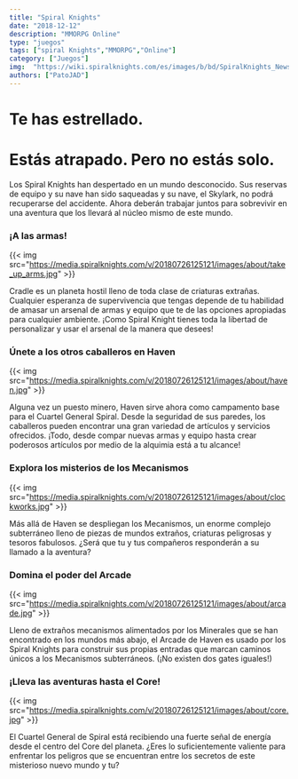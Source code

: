 ```yaml
---
title: "Spiral Knights"
date: "2018-12-12"
description: "MMORPG Online"
type: "juegos"
tags: ["spiral Knights","MMORPG","Online"]
category: ["Juegos"]
img:  "https://wiki.spiralknights.com/es/images/b/bd/SpiralKnights_News_44-big.png"
authors: ["PatoJAD"]
---
```


# Te has estrellado.
# Estás atrapado. Pero no estás solo.

Los Spiral Knights han despertado en un mundo desconocido. Sus reservas de equipo y su nave han sido saqueadas y su nave, el Skylark, no podrá recuperarse del accidente. Ahora deberán trabajar juntos para sobrevivir en una aventura que los llevará al núcleo mismo de este mundo.

### ¡A las armas!

{{< img src="https://media.spiralknights.com/v/20180726125121/images/about/take_up_arms.jpg" >}}

Cradle es un planeta hostil lleno de toda clase de criaturas extrañas. Cualquier esperanza de supervivencia que tengas depende de tu habilidad de amasar un arsenal de armas y equipo que te de las opciones apropiadas para cualquier ambiente. ¡Como Spiral Knight tienes toda la libertad de personalizar y usar el arsenal de la manera que desees!

### Únete a los otros caballeros en Haven

{{< img src="https://media.spiralknights.com/v/20180726125121/images/about/haven.jpg" >}}

Alguna vez un puesto minero, Haven sirve ahora como campamento base para el Cuartel General Spiral. Desde la seguridad de sus paredes, los caballeros pueden encontrar una gran variedad de artículos y servicios ofrecidos. ¡Todo, desde compar nuevas armas y equipo hasta crear poderosos artículos por medio de la alquimia está a tu alcance!

### Explora los misterios de los Mecanismos

{{< img src="https://media.spiralknights.com/v/20180726125121/images/about/clockworks.jpg" >}}

Más allá de Haven se despliegan los Mecanismos, un enorme complejo subterráneo lleno de piezas de mundos extraños, criaturas peligrosas y tesoros fabulosos. ¿Será que tu y tus compañeros responderán a su llamado a la aventura?

### Domina el poder del Arcade

{{< img src="https://media.spiralknights.com/v/20180726125121/images/about/arcade.jpg" >}}

Lleno de extraños mecanismos alimentados por los Minerales que se han encontrado en los mundos más abajo, el Arcade de Haven es usado por los Spiral Knights para construir sus propias entradas que marcan caminos únicos a los Mecanismos subterráneos. (¡No existen dos gates iguales!)

### ¡Lleva las aventuras hasta el Core!

{{< img src="https://media.spiralknights.com/v/20180726125121/images/about/core.jpg" >}}

El Cuartel General de Spiral está recibiendo una fuerte señal de energía desde el centro del Core del planeta. ¿Eres lo suficientemente valiente para enfrentar los peligros que se encuentran entre los secretos de este misterioso nuevo mundo y tu?
